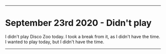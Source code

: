 
***

# September 23rd 2020 - Didn't play

I didn't play Disco Zoo today. I took a break from it, as I didn't have the time. I wanted to play today, but I didn't have the time.

***
